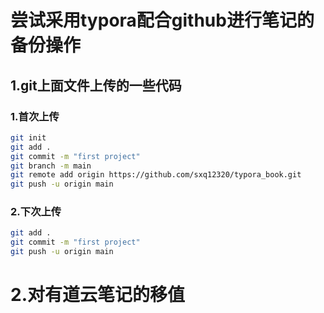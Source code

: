 # 尝试采用typora配合github进行笔记的备份操作

## 1.git上面文件上传的一些代码

### 1.首次上传

```bash
git init 
git add . 
git commit -m "first project"
git branch -m main
git remote add origin https://github.com/sxq12320/typora_book.git
git push -u origin main
```

### 2.下次上传

```bash
git add .
git commit -m "first project"
git push -u origin main
```

# 2.对有道云笔记的移值
